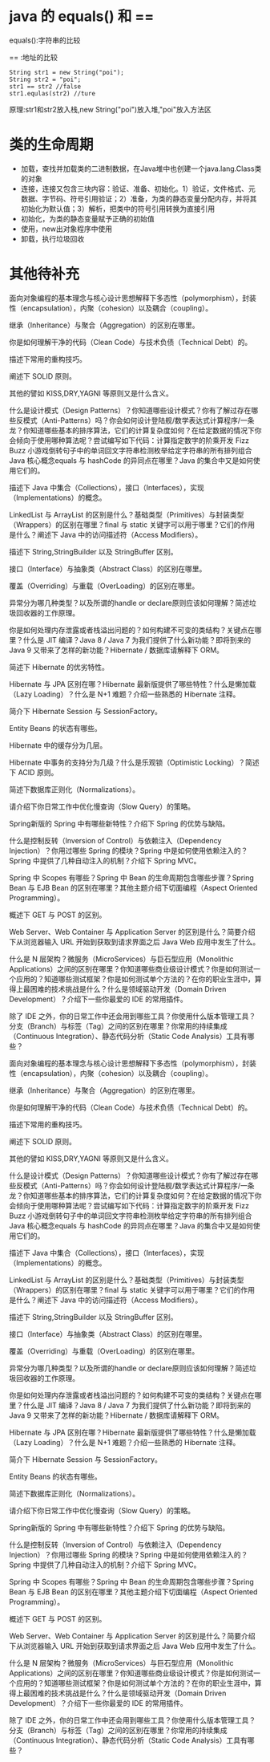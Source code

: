 
#  java 的 equals() 和 ==
  
equals():字符串的比较

==      :地址的比较
```
String str1 = new String("poi");
String str2 = "poi";
str1 == str2 //false
str1.equlas(str2) //ture
```
 原理:str1和str2放入栈,new String("poi")放入堆,"poi"放入方法区

# 类的生命周期
- 加载，查找并加载类的二进制数据，在Java堆中也创建一个java.lang.Class类的对象
- 连接，连接又包含三块内容：验证、准备、初始化。1）验证，文件格式、元数据、字节码、符号引用验证；2）准备，为类的静态变量分配内存，并将其初始化为默认值；3）解析，把类中的符号引用转换为直接引用
- 初始化，为类的静态变量赋予正确的初始值
- 使用，new出对象程序中使用
- 卸载，执行垃圾回收


# 其他待补充
面向对象编程的基本理念与核心设计思想解释下多态性（polymorphism），封装性（encapsulation），内聚（cohesion）以及耦合（coupling）。

继承（Inheritance）与聚合（Aggregation）的区别在哪里。

你是如何理解干净的代码（Clean Code）与技术负债（Technical Debt）的。

描述下常用的重构技巧。

阐述下 SOLID 原则。

其他的譬如 KISS,DRY,YAGNI 等原则又是什么含义。

什么是设计模式（Design Patterns）？你知道哪些设计模式？你有了解过存在哪些反模式（Anti-Patterns）吗？你会如何设计登陆舰/数学表达式计算程序/一条龙？你知道哪些基本的排序算法，它们的计算复杂度如何？在给定数据的情况下你会倾向于使用哪种算法呢？尝试编写如下代码：计算指定数字的阶乘开发 Fizz Buzz 小游戏倒转句子中的单词回文字符串检测枚举给定字符串的所有排列组合Java 核心概念equals 与 hashCode 的异同点在哪里？Java 的集合中又是如何使用它们的。

描述下 Java 中集合（Collections），接口（Interfaces），实现（Implementations）的概念。

LinkedList 与 ArrayList 的区别是什么？基础类型（Primitives）与封装类型（Wrappers）的区别在哪里？final 与 static 关键字可以用于哪里？它们的作用是什么？阐述下 Java 中的访问描述符（Access Modifiers）。

描述下 String,StringBuilder 以及 StringBuffer 区别。

接口（Interface）与抽象类（Abstract Class）的区别在哪里。

覆盖（Overriding）与重载（OverLoading）的区别在哪里。

异常分为哪几种类型？以及所谓的handle or declare原则应该如何理解？简述垃圾回收器的工作原理。

你是如何处理内存泄露或者栈溢出问题的？如何构建不可变的类结构？关键点在哪里？什么是 JIT 编译？Java 8 / Java 7 为我们提供了什么新功能？即将到来的 Java 9 又带来了怎样的新功能？Hibernate / 数据库请解释下 ORM。

简述下 Hibernate 的优劣特性。

Hibernate 与 JPA 区别在哪？Hibernate 最新版提供了哪些特性？什么是懒加载（Lazy Loading）？什么是 N+1 难题？介绍一些熟悉的 Hibernate 注释。

简介下 Hibernate Session 与 SessionFactory。

Entity Beans 的状态有哪些。

Hibernate 中的缓存分为几层。

Hibernate 中事务的支持分为几级？什么是乐观锁（Optimistic Locking）？简述下 ACID 原则。

简述下数据库正则化（Normalizations）。

请介绍下你日常工作中优化慢查询（Slow Query）的策略。

Spring新版的 Spring 中有哪些新特性？介绍下 Spring 的优势与缺陷。

什么是控制反转（Inversion of Control）与依赖注入（Dependency Injection）？你用过哪些 Spring 的模块？Spring 中是如何使用依赖注入的？Spring 中提供了几种自动注入的机制？介绍下 Spring MVC。

Spring 中 Scopes 有哪些？Spring 中 Bean 的生命周期包含哪些步骤？Spring Bean 与 EJB Bean 的区别在哪里？其他主题介绍下切面编程（Aspect Oriented Programming）。

概述下 GET 与 POST 的区别。

Web Server、Web Container 与 Application Server 的区别是什么？简要介绍下从浏览器输入 URL 开始到获取到请求界面之后 Java Web 应用中发生了什么。

什么是 N 层架构？微服务（MicroServices）与巨石型应用（Monolithic Applications）之间的区别在哪里？你知道哪些商业级设计模式？你是如何测试一个应用的？知道哪些测试框架？你是如何测试单个方法的？在你的职业生涯中，算得上最困难的技术挑战是什么？什么是领域驱动开发（Domain Driven Development）？介绍下一些你最爱的 IDE 的常用插件。

除了 IDE 之外，你的日常工作中还会用到哪些工具？你使用什么版本管理工具？分支（Branch）与标签（Tag）之间的区别在哪里？你常用的持续集成（Continuous Integration）、静态代码分析（Static Code Analysis）工具有哪些？

面向对象编程的基本理念与核心设计思想解释下多态性（polymorphism），封装性（encapsulation），内聚（cohesion）以及耦合（coupling）。

继承（Inheritance）与聚合（Aggregation）的区别在哪里。

你是如何理解干净的代码（Clean Code）与技术负债（Technical Debt）的。

描述下常用的重构技巧。

阐述下 SOLID 原则。

其他的譬如 KISS,DRY,YAGNI 等原则又是什么含义。

什么是设计模式（Design Patterns）？你知道哪些设计模式？你有了解过存在哪些反模式（Anti-Patterns）吗？你会如何设计登陆舰/数学表达式计算程序/一条龙？你知道哪些基本的排序算法，它们的计算复杂度如何？在给定数据的情况下你会倾向于使用哪种算法呢？尝试编写如下代码：计算指定数字的阶乘开发 Fizz Buzz 小游戏倒转句子中的单词回文字符串检测枚举给定字符串的所有排列组合Java 核心概念equals 与 hashCode 的异同点在哪里？Java 的集合中又是如何使用它们的。

描述下 Java 中集合（Collections），接口（Interfaces），实现（Implementations）的概念。

LinkedList 与 ArrayList 的区别是什么？基础类型（Primitives）与封装类型（Wrappers）的区别在哪里？final 与 static 关键字可以用于哪里？它们的作用是什么？阐述下 Java 中的访问描述符（Access Modifiers）。

描述下 String,StringBuilder 以及 StringBuffer 区别。

接口（Interface）与抽象类（Abstract Class）的区别在哪里。

覆盖（Overriding）与重载（OverLoading）的区别在哪里。

异常分为哪几种类型？以及所谓的handle or declare原则应该如何理解？简述垃圾回收器的工作原理。

你是如何处理内存泄露或者栈溢出问题的？如何构建不可变的类结构？关键点在哪里？什么是 JIT 编译？Java 8 / Java 7 为我们提供了什么新功能？即将到来的 Java 9 又带来了怎样的新功能？Hibernate / 数据库请解释下 ORM。

Hibernate 与 JPA 区别在哪？Hibernate 最新版提供了哪些特性？什么是懒加载（Lazy Loading）？什么是 N+1 难题？介绍一些熟悉的 Hibernate 注释。

简介下 Hibernate Session 与 SessionFactory。

Entity Beans 的状态有哪些。

简述下数据库正则化（Normalizations）。

请介绍下你日常工作中优化慢查询（Slow Query）的策略。

Spring新版的 Spring 中有哪些新特性？介绍下 Spring 的优势与缺陷。

什么是控制反转（Inversion of Control）与依赖注入（Dependency Injection）？你用过哪些 Spring 的模块？Spring 中是如何使用依赖注入的？Spring 中提供了几种自动注入的机制？介绍下 Spring MVC。

Spring 中 Scopes 有哪些？Spring 中 Bean 的生命周期包含哪些步骤？Spring Bean 与 EJB Bean 的区别在哪里？其他主题介绍下切面编程（Aspect Oriented Programming）。

概述下 GET 与 POST 的区别。

Web Server、Web Container 与 Application Server 的区别是什么？简要介绍下从浏览器输入 URL 开始到获取到请求界面之后 Java Web 应用中发生了什么。

什么是 N 层架构？微服务（MicroServices）与巨石型应用（Monolithic Applications）之间的区别在哪里？你知道哪些商业级设计模式？你是如何测试一个应用的？知道哪些测试框架？你是如何测试单个方法的？在你的职业生涯中，算得上最困难的技术挑战是什么？什么是领域驱动开发（Domain Driven Development）？介绍下一些你最爱的 IDE 的常用插件。

除了 IDE 之外，你的日常工作中还会用到哪些工具？你使用什么版本管理工具？分支（Branch）与标签（Tag）之间的区别在哪里？你常用的持续集成（Continuous Integration）、静态代码分析（Static Code Analysis）工具有哪些？




